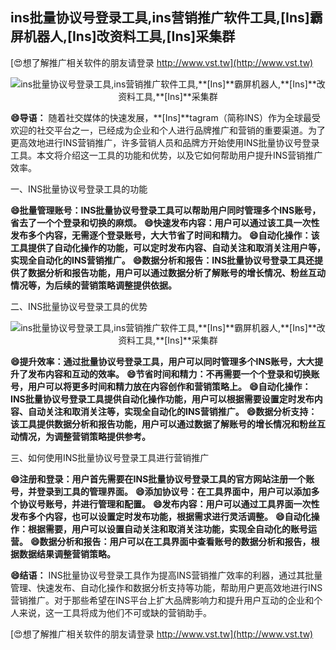 ## **ins批量协议号登录工具,ins营销推广软件工具,**[Ins]**霸屏机器人,**[Ins]**改资料工具,**[Ins]**采集群**

[😍想了解推广相关软件的朋友请登录 http://www.vst.tw](http://www.vst.tw)

 <center><img src="https://vst.tw/MP4/tuiguang/png/5.png" alt="ins批量协议号登录工具,ins营销推广软件工具,**[Ins]**霸屏机器人,**[Ins]**改资料工具,**[Ins]**采集群"></center>

**😄导语：**
随着社交媒体的快速发展，**[Ins]**tagram（简称INS）作为全球最受欢迎的社交平台之一，已经成为企业和个人进行品牌推广和营销的重要渠道。为了更高效地进行INS营销推广，许多营销人员和品牌方开始使用INS批量协议号登录工具。本文将介绍这一工具的功能和优势，以及它如何帮助用户提升INS营销推广效率。

一、INS批量协议号登录工具的功能

**😄批量管理账号：INS批量协议号登录工具可以帮助用户同时管理多个INS账号，省去了一个个登录和切换的麻烦。**
**😄快速发布内容：用户可以通过该工具一次性发布多个内容，无需逐个登录账号，大大节省了时间和精力。**
**😄自动化操作：该工具提供了自动化操作的功能，可以定时发布内容、自动关注和取消关注用户等，实现全自动化的INS营销推广。**
**😄数据分析和报告：INS批量协议号登录工具还提供了数据分析和报告功能，用户可以通过数据分析了解账号的增长情况、粉丝互动情况等，为后续的营销策略调整提供依据。**

二、INS批量协议号登录工具的优势

 <center><img src="https://vst.tw/MP4/tuiguang/png/6.png" alt="ins批量协议号登录工具,ins营销推广软件工具,**[Ins]**霸屏机器人,**[Ins]**改资料工具,**[Ins]**采集群"></center>

**😄提升效率：通过批量协议号登录工具，用户可以同时管理多个INS账号，大大提升了发布内容和互动的效率。**
**😄节省时间和精力：不再需要一个个登录和切换账号，用户可以将更多时间和精力放在内容创作和营销策略上。**
**😄自动化操作：INS批量协议号登录工具提供自动化操作功能，用户可以根据需要设置定时发布内容、自动关注和取消关注等，实现全自动化的INS营销推广。**
**😄数据分析支持：该工具提供数据分析和报告功能，用户可以通过数据了解账号的增长情况和粉丝互动情况，为调整营销策略提供参考。**

三、如何使用INS批量协议号登录工具进行营销推广

**😄注册和登录：用户首先需要在INS批量协议号登录工具的官方网站注册一个账号，并登录到工具的管理界面。**
**😄添加协议号：在工具界面中，用户可以添加多个协议号账号，并进行管理和配置。**
**😄发布内容：用户可以通过工具界面一次性发布多个内容，也可以设置定时发布功能，根据需求进行灵活调整。**
**😄自动化操作：根据需要，用户可以设置自动关注和取消关注功能，实现全自动化的账号运营。**
**😄数据分析和报告：用户可以在工具界面中查看账号的数据分析和报告，根据数据结果调整营销策略。**

**😄结语：**
INS批量协议号登录工具作为提高INS营销推广效率的利器，通过其批量管理、快速发布、自动化操作和数据分析支持等功能，帮助用户更高效地进行INS营销推广。对于那些希望在INS平台上扩大品牌影响力和提升用户互动的企业和个人来说，这一工具将成为他们不可或缺的营销助手。

[😍想了解推广相关软件的朋友请登录 http://www.vst.tw](http://www.vst.tw)




